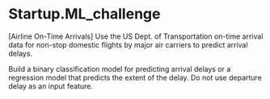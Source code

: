 # Startup.ML_challenge
[Airline On-Time Arrivals]
Use the US Dept. of Transportation on-time arrival data for non-stop domestic flights by major air carriers to predict arrival delays.

Build a binary classification model for predicting arrival delays or a regression model that predicts the extent of the delay.  Do not use departure delay as an input feature.
